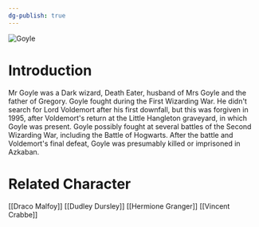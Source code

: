 ```yaml
---
dg-publish: true
---
```

![Goyle](http://rxbg5ysja.bkt.gdipper.com/Goyle.png)
# Introduction
Mr Goyle was a Dark wizard, Death Eater, husband of Mrs Goyle and the father of Gregory. Goyle fought during the First Wizarding War. He didn't search for Lord Voldemort after his first downfall, but this was forgiven in 1995, after Voldemort's return at the Little Hangleton graveyard, in which Goyle was present. Goyle possibly fought at several battles of the Second Wizarding War, including the Battle of Hogwarts. After the battle and Voldemort's final defeat, Goyle was presumably killed or imprisoned in Azkaban.

# Related Character
[[Draco Malfoy]]
[[Dudley Dursley]]
[[Hermione Granger]]
[[Vincent Crabbe]]
